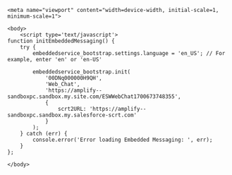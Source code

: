 <html>

	<meta name="viewport" content="width=device-width, initial-scale=1, minimum-scale=1">

	<body>
		<script type='text/javascript'>
	function initEmbeddedMessaging() {
		try {
			embeddedservice_bootstrap.settings.language = 'en_US'; // For example, enter 'en' or 'en-US'

			embeddedservice_bootstrap.init(
				'00DNq000000H9QH',
				'Web_Chat',
				'https://amplify--sandboxpc.sandbox.my.site.com/ESWWebChat1700673748355',
				{
					scrt2URL: 'https://amplify--sandboxpc.sandbox.my.salesforce-scrt.com'
				}
			);
		} catch (err) {
			console.error('Error loading Embedded Messaging: ', err);
		}
	};
</script>
<script type='text/javascript' src='https://amplify--sandboxpc.sandbox.my.site.com/ESWWebChat1700673748355/assets/js/bootstrap.min.js' onload='initEmbeddedMessaging()'></script>

	</body>
</html>
